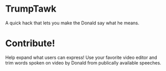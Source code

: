# TrumpTawk
A quick hack that lets you make the Donald say what he means.

# Contribute!
Help expand what users can express! Use your favorite video editor and trim words spoken on video by Donald from publically available speeches.

